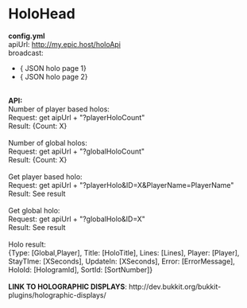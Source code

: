 # HoloHead
<strong>config.yml</strong><br />
apiUrl: http://my.epic.host/holoApi<br />
broadcast:<br />
- { JSON holo page 1}<br />
- { JSON holo page 2}<br />
<br />
<strong>API:</strong><br />
Number of player based holos:<br />
Request: get aipUrl + "?playerHoloCount"<br />
Result: {Count: X}<br />
<br />
Number of global holos:<br />
Request: get apiUrl + "?globalHoloCount"<br />
Result: {Count: X}<br />
<br />
Get player based holo:<br />
Request: get apiUrl + "?playerHolo&ID=X&PlayerName=PlayerName"<br />
Result: See result<br />
<br />
Get global holo:<br />
Request: get apiUrl + "?globalHolo&ID=X"<br />
Result: See result<br />
<br />
Holo result:<br />
{Type: [Global,Player], Title: [HoloTitle], Lines: [Lines], Player: [Player], StayTIme: [XSeconds], UpdateIn: [XSeconds], Error: [ErrorMessage], HoloId: [HologramId], SortId: [SortNumber]}<br />
<br />
<strong>LINK TO HOLOGRAPHIC DISPLAYS</strong>: http://dev.bukkit.org/bukkit-plugins/holographic-displays/
